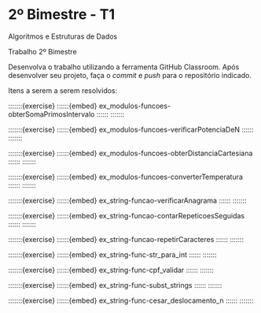 # 2º Bimestre - T1

Algoritmos e Estruturas de Dados 

Trabalho 2º Bimestre

Desenvolva o trabalho utilizando a ferramenta GitHub Classroom. Após desenvolver seu projeto, faça o *commit* e *push* para o repositório indicado.


Itens a serem a serem resolvidos:

:::::::{exercise}
::::::{embed} ex_modulos-funcoes-obterSomaPrimosIntervalo
::::::
:::::::

:::::::{exercise}
::::::{embed} ex_modulos-funcoes-verificarPotenciaDeN
::::::
:::::::

:::::::{exercise}
::::::{embed} ex_modulos-funcoes-obterDistanciaCartesiana
::::::
:::::::

:::::::{exercise}
::::::{embed} ex_modulos-funcoes-converterTemperatura
::::::
:::::::

:::::::{exercise}
::::::{embed} ex_string-funcao-verificarAnagrama
::::::
:::::::

:::::::{exercise}
::::::{embed} ex_string-funcao-contarRepeticoesSeguidas
::::::
:::::::

:::::::{exercise}
::::::{embed} ex_string-funcao-repetirCaracteres
::::::
:::::::

:::::::{exercise}
::::::{embed} ex_string-func-str_para_int
::::::
:::::::

:::::::{exercise}
::::::{embed} ex_string-func-cpf_validar
::::::
:::::::                                                                                                                            


:::::::{exercise}
::::::{embed} ex_string-func-subst_strings
::::::
:::::::

:::::::{exercise}
::::::{embed} ex_string-func-cesar_deslocamento_n
::::::
:::::::
